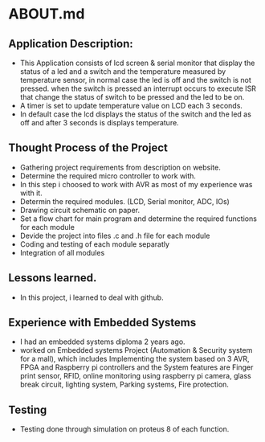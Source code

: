 # ABOUT.md

## Application Description:
- This Application consists of lcd screen & serial monitor that display the status of a led and a switch and the temperature measured by temperature sensor, in normal case the led is off and the switch is not pressed. when the switch is pressed an interrupt occurs to execute ISR that change the status of switch to be pressed and the led to be on.
- A timer is set to update temperature value on LCD each 3 seconds.
- In default case the lcd displays the status of the switch and the led as off and after 3 seconds is displays temperature.


## Thought Process of the Project
- Gathering project requirements from description  on website.
- Determine the required micro controller to work with.
- In this step i choosed to work with AVR as most of my experience was with it.
- Determin the required modules. (LCD, Serial monitor, ADC, IOs)
- Drawing circuit schematic on paper.
- Set a flow chart for main program and determine the required functions for each module 
- Devide the project into files .c and .h file for each module
- Coding and testing of each module separatly 
- Integration of all modules

## Lessons learned.
- In this project, i learned to deal with github.

## Experience with Embedded Systems
- I had an embedded systems diploma 2 years ago.
- worked on Embedded systems Project (Automation & Security system for a mall), which includes Implementing the system based on 3 AVR, FPGA and Raspberry pi controllers and the System features are Finger print sensor, RFID, online monitoring using raspberry pi camera, glass break circuit, lighting system, Parking systems, Fire protection.

## Testing
- Testing done through simulation on proteus 8 of each function.
